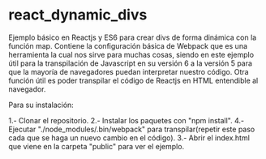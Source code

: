 # react_dynamic_divs
Ejemplo básico en Reactjs y ES6 para crear divs de forma dinámica con la función map.
Contiene la configuración básica de Webpack que es una herramienta la cual nos sirve para muchas cosas,
 siendo en este ejemplo útil para la transpilación de Javascript en su versión 6 a la versión 5 para que la mayoría de 
 navegadores puedan interpretar nuestro código. Otra función útil es poder transpilar el código de Reactjs en HTML entendible al navegador.
 
 Para su instalación:
 
 1.- Clonar el repositorio.
 2.- Instalar los paquetes con "npm install".
 4.- Ejecutar "./node_modules/.bin/webpack" para transpilar(repetir este paso cada que se haga un nuevo cambio en el código).
 3.- Abrir el index.html que viene en la carpeta "public" para ver el ejemplo.
 
